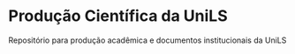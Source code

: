 # Produção Científica da UniLS
Repositório para produção acadêmica e documentos institucionais da UniLS
